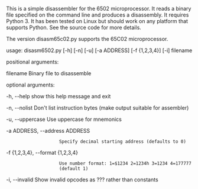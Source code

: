 This is a simple disassembler for the 6502 microprocessor. It reads a
binary file specified on the command line and produces a disassembly.
It requires Python 3. It has been tested on Linux but should work on
any platform that supports Python. See the source code for more
details.

The version disasm65c02.py supports the 65C02 microprocessor.

usage: disasm6502.py [-h] [-n] [-u] [-a ADDRESS] [-f {1,2,3,4}] [-i] filename

positional arguments:

  filename              Binary file to disassemble

optional arguments:

  -h, --help            show this help message and exit

  -n, --nolist          Don't list instruction bytes (make output suitable for
                        assembler)

  -u, --uppercase       Use uppercase for mnemonics

  -a ADDRESS, --address ADDRESS

                        Specify decimal starting address (defaults to 0)

  -f {1,2,3,4}, --format {1,2,3,4}

                        Use number format: 1=$1234 2=1234h 3=1234 4=177777
                        (default 1)

  -i, --invalid         Show invalid opcodes as ??? rather than constants
